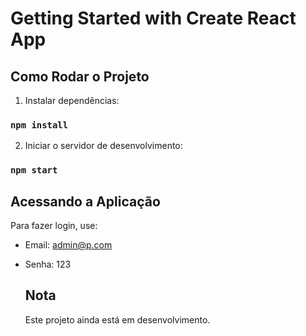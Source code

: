 # Getting Started with Create React App

## Como Rodar o Projeto

1. Instalar dependências:

### `npm install`

2. Iniciar o servidor de desenvolvimento:
### `npm start`

## Acessando a Aplicação
Para fazer login, use:

* Email: admin@p.com
* Senha: 123

  ## Nota
  Este projeto ainda está em desenvolvimento.
